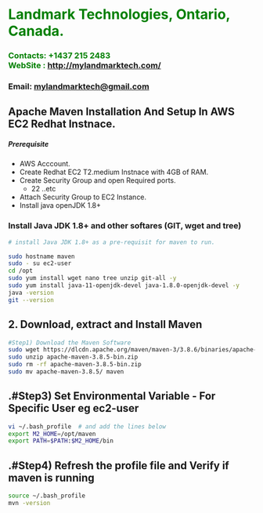 #  **<span style="color:green">Landmark Technologies, Ontario, Canada.</span>**
### **<span style="color:green">Contacts: +1437 215 2483<br> WebSite : <http://mylandmarktech.com/></span>**
### **Email: mylandmarktech@gmail.com**



## Apache Maven Installation And Setup In AWS EC2 Redhat Instnace.
##### Prerequisite
+ AWS Acccount.
+ Create Redhat EC2 T2.medium Instnace with 4GB of RAM.
+ Create Security Group and open Required ports.
   + 22 ..etc
+ Attach Security Group to EC2 Instance.
+ Install java openJDK 1.8+

### Install Java JDK 1.8+  and other softares (GIT, wget and tree)

``` sh
# install Java JDK 1.8+ as a pre-requisit for maven to run.

sudo hostname maven
sudo - su ec2-user
cd /opt
sudo yum install wget nano tree unzip git-all -y
sudo yum install java-11-openjdk-devel java-1.8.0-openjdk-devel -y
java -version
git --version
```

## 2. Download, extract and Install Maven
``` sh
#Step1) Download the Maven Software
sudo wget https://dlcdn.apache.org/maven/maven-3/3.8.6/binaries/apache-maven-3.8.6-bin.zip
sudo unzip apache-maven-3.8.5-bin.zip
sudo rm -rf apache-maven-3.8.5-bin.zip
sudo mv apache-maven-3.8.5/ maven
```
## .#Step3) Set Environmental Variable  - For Specific User eg ec2-user
``` sh
vi ~/.bash_profile  # and add the lines below
export M2_HOME=/opt/maven
export PATH=$PATH:$M2_HOME/bin
```
## .#Step4) Refresh the profile file and Verify if maven is running
```sh
source ~/.bash_profile
mvn -version
```


